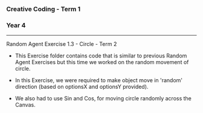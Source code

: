### Creative Coding - Term 1
### Year 4
---
Random Agent Exercise 1.3 - Circle - Term 2

- This Exercise folder contains code that is similar to previous Random Agent Exercises but this time we worked on the random movement of circle.

- In this Exercise, we were required to make object move in 'random' direction (based on optionsX and optionsY provided).

- We also had to use Sin and Cos, for moving circle randomly across the Canvas.

```
